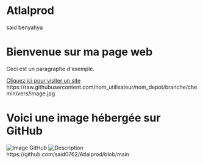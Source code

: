 # Atlalprod
said benyahya
<!DOCTYPE html>
<html lang="fr">
<head>
    <meta charset="UTF-8">
    <meta name="viewport" content="width=device-width, initial-scale=1.0">
    <title>Page Exemple</title>
</head>
<body>
    <h1>Bienvenue sur ma page web</h1>
    <p>Ceci est un paragraphe d'exemple.</p>
    <a href="https://www.example.com">Cliquez ici pour visiter un site</a>
</body>
</html>
https://raw.githubusercontent.com/nom_utilisateur/nom_depot/branche/chemin/vers/image.jpg
<!DOCTYPE html>
<html lang="fr">
<head>
    <meta charset="UTF-8">
    <meta name="viewport" content="width=device-width, initial-scale=1.0">
    <title>Ajouter une Image GitHub</title>
</head>
<body>
    <h1>Voici une image hébergée sur GitHub</h1>
    <img src="https://raw.githubusercontent.com/nom_utilisateur/nom_depot/branche/chemin/vers/image.jpg" alt="Image GitHub">
</body>
</html>
<img src="URL_de_l_image" alt="Description"> 
https://github.com/said0762/Atlalprod/blob/main

